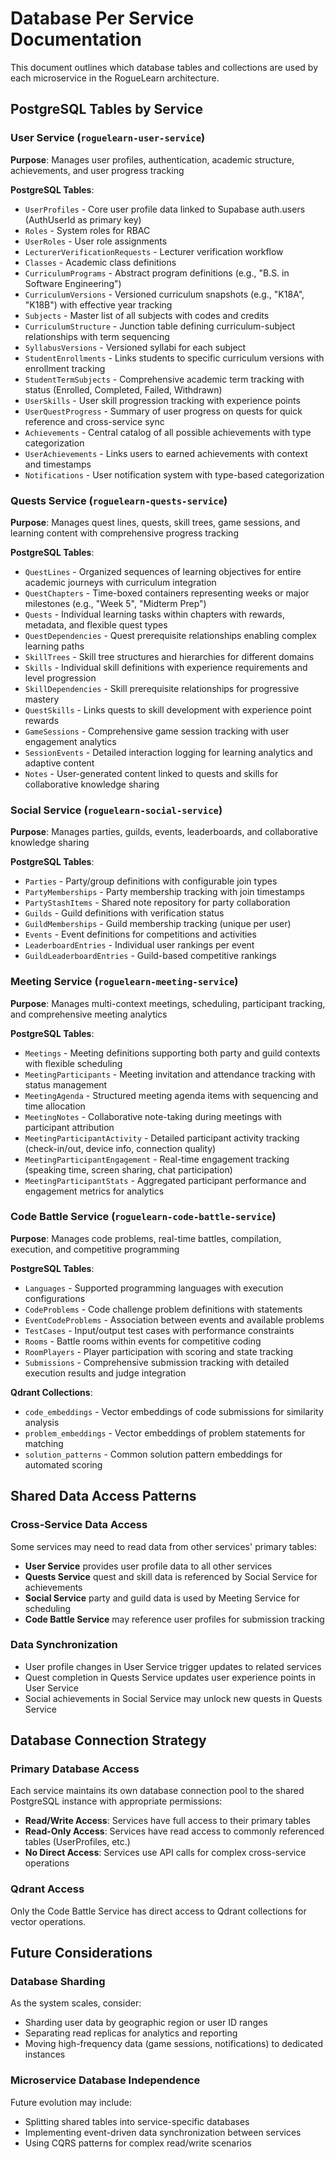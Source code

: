 # **Database Per Service Documentation**

This document outlines which database tables and collections are used by each microservice in the RogueLearn architecture.

## **PostgreSQL Tables by Service**

### **User Service** (`roguelearn-user-service`)
**Purpose**: Manages user profiles, authentication, academic structure, achievements, and user progress tracking

**PostgreSQL Tables**:
- `UserProfiles` - Core user profile data linked to Supabase auth.users (AuthUserId as primary key)
- `Roles` - System roles for RBAC
- `UserRoles` - User role assignments
- `LecturerVerificationRequests` - Lecturer verification workflow
- `Classes` - Academic class definitions
- `CurriculumPrograms` - Abstract program definitions (e.g., "B.S. in Software Engineering")
- `CurriculumVersions` - Versioned curriculum snapshots (e.g., "K18A", "K18B") with effective year tracking
- `Subjects` - Master list of all subjects with codes and credits
- `CurriculumStructure` - Junction table defining curriculum-subject relationships with term sequencing
- `SyllabusVersions` - Versioned syllabi for each subject
- `StudentEnrollments` - Links students to specific curriculum versions with enrollment tracking
- `StudentTermSubjects` - Comprehensive academic term tracking with status (Enrolled, Completed, Failed, Withdrawn)
- `UserSkills` - User skill progression tracking with experience points
- `UserQuestProgress` - Summary of user progress on quests for quick reference and cross-service sync
- `Achievements` - Central catalog of all possible achievements with type categorization
- `UserAchievements` - Links users to earned achievements with context and timestamps
- `Notifications` - User notification system with type-based categorization

### **Quests Service** (`roguelearn-quests-service`)
**Purpose**: Manages quest lines, quests, skill trees, game sessions, and learning content with comprehensive progress tracking

**PostgreSQL Tables**:
- `QuestLines` - Organized sequences of learning objectives for entire academic journeys with curriculum integration
- `QuestChapters` - Time-boxed containers representing weeks or major milestones (e.g., "Week 5", "Midterm Prep")
- `Quests` - Individual learning tasks within chapters with rewards, metadata, and flexible quest types
- `QuestDependencies` - Quest prerequisite relationships enabling complex learning paths
- `SkillTrees` - Skill tree structures and hierarchies for different domains
- `Skills` - Individual skill definitions with experience requirements and level progression
- `SkillDependencies` - Skill prerequisite relationships for progressive mastery
- `QuestSkills` - Links quests to skill development with experience point rewards
- `GameSessions` - Comprehensive game session tracking with user engagement analytics
- `SessionEvents` - Detailed interaction logging for learning analytics and adaptive content
- `Notes` - User-generated content linked to quests and skills for collaborative knowledge sharing

### **Social Service** (`roguelearn-social-service`)
**Purpose**: Manages parties, guilds, events, leaderboards, and collaborative knowledge sharing

**PostgreSQL Tables**:
- `Parties` - Party/group definitions with configurable join types
- `PartyMemberships` - Party membership tracking with join timestamps
- `PartyStashItems` - Shared note repository for party collaboration
- `Guilds` - Guild definitions with verification status
- `GuildMemberships` - Guild membership tracking (unique per user)
- `Events` - Event definitions for competitions and activities
- `LeaderboardEntries` - Individual user rankings per event
- `GuildLeaderboardEntries` - Guild-based competitive rankings

### **Meeting Service** (`roguelearn-meeting-service`)
**Purpose**: Manages multi-context meetings, scheduling, participant tracking, and comprehensive meeting analytics

**PostgreSQL Tables**:
- `Meetings` - Meeting definitions supporting both party and guild contexts with flexible scheduling
- `MeetingParticipants` - Meeting invitation and attendance tracking with status management
- `MeetingAgenda` - Structured meeting agenda items with sequencing and time allocation
- `MeetingNotes` - Collaborative note-taking during meetings with participant attribution
- `MeetingParticipantActivity` - Detailed participant activity tracking (check-in/out, device info, connection quality)
- `MeetingParticipantEngagement` - Real-time engagement tracking (speaking time, screen sharing, chat participation)
- `MeetingParticipantStats` - Aggregated participant performance and engagement metrics for analytics

### **Code Battle Service** (`roguelearn-code-battle-service`)
**Purpose**: Manages code problems, real-time battles, compilation, execution, and competitive programming

**PostgreSQL Tables**:
- `Languages` - Supported programming languages with execution configurations
- `CodeProblems` - Code challenge problem definitions with statements
- `EventCodeProblems` - Association between events and available problems
- `TestCases` - Input/output test cases with performance constraints
- `Rooms` - Battle rooms within events for competitive coding
- `RoomPlayers` - Player participation with scoring and state tracking
- `Submissions` - Comprehensive submission tracking with detailed execution results and judge integration

**Qdrant Collections**:
- `code_embeddings` - Vector embeddings of code submissions for similarity analysis
- `problem_embeddings` - Vector embeddings of problem statements for matching
- `solution_patterns` - Common solution pattern embeddings for automated scoring

## **Shared Data Access Patterns**

### **Cross-Service Data Access**
Some services may need to read data from other services' primary tables:

- **User Service** provides user profile data to all other services
- **Quests Service** quest and skill data is referenced by Social Service for achievements
- **Social Service** party and guild data is used by Meeting Service for scheduling
- **Code Battle Service** may reference user profiles for submission tracking

### **Data Synchronization**
- User profile changes in User Service trigger updates to related services
- Quest completion in Quests Service updates user experience points in User Service
- Social achievements in Social Service may unlock new quests in Quests Service

## **Database Connection Strategy**

### **Primary Database Access**
Each service maintains its own database connection pool to the shared PostgreSQL instance with appropriate permissions:

- **Read/Write Access**: Services have full access to their primary tables
- **Read-Only Access**: Services have read access to commonly referenced tables (UserProfiles, etc.)
- **No Direct Access**: Services use API calls for complex cross-service operations

### **Qdrant Access**
Only the Code Battle Service has direct access to Qdrant collections for vector operations.

## **Future Considerations**

### **Database Sharding**
As the system scales, consider:
- Sharding user data by geographic region or user ID ranges
- Separating read replicas for analytics and reporting
- Moving high-frequency data (game sessions, notifications) to dedicated instances

### **Microservice Database Independence**
Future evolution may include:
- Splitting shared tables into service-specific databases
- Implementing event-driven data synchronization between services
- Using CQRS patterns for complex read/write scenarios